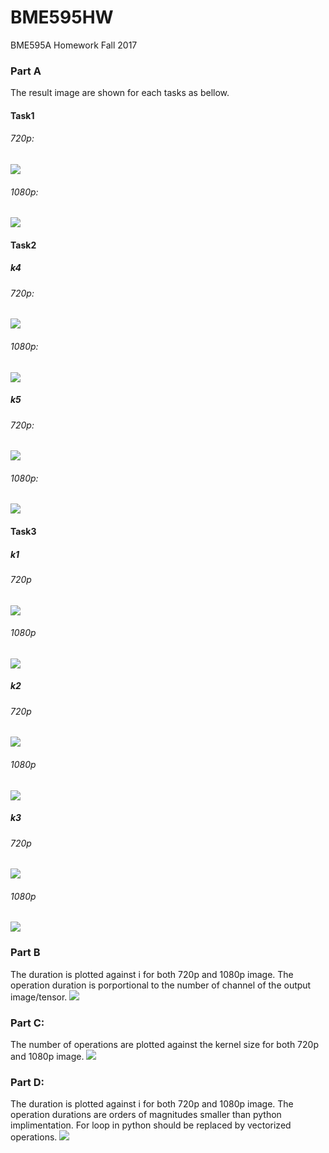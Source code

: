 # BME595HW
BME595A Homework Fall 2017

### Part A
The result image are shown for each tasks as bellow.
#### Task1
###### 720p:
![](Task1_720p.png)

###### 1080p:
![](Task1_1080p.png)

#### Task2
##### k4
###### 720p:
![](Task2_k4_720p.png)
###### 1080p:
![](Task2_k4_1080p.png)

##### k5
###### 720p:
![](Task2_k5_720p.png)
###### 1080p:
![](Task2_k5_1080p.png)

#### Task3
##### k1
###### 720p
![](Task3_k1_720p.png)
###### 1080p
![](Task3_k1_1080p.png)

##### k2
###### 720p
![](Task3_k2_720p.png)
###### 1080p
![](Task3_k2_1080p.png)

##### k3
###### 720p
![](Task3_k3_720p.png)
###### 1080p
![](Task3_k3_1080p.png)


### Part B
The duration is plotted against i for both 720p and 1080p image. The operation duration is porportional to the number of channel of the output image/tensor.
![](Part_B.png)

### Part C:
The number of operations are plotted against the kernel size for both 720p and 1080p image.
![](Part_C.png)

### Part D:
The duration is plotted against i for both 720p and 1080p image. The operation durations are orders of magnitudes smaller than python implimentation. For loop in python should be replaced by vectorized operations.
![](Part_D.png)


